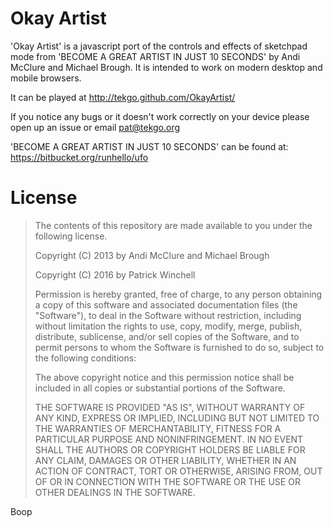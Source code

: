 # Okay Artist

'Okay Artist' is a javascript port of the controls and effects of sketchpad mode from 'BECOME A GREAT ARTIST IN JUST 10 SECONDS' by Andi McClure and Michael Brough. It is intended to work on modern desktop and mobile browsers.

It can be played at http://tekgo.github.com/OkayArtist/ 

If you notice any bugs or it doesn't work correctly on your device please open up an issue or email pat@tekgo.org

'BECOME A GREAT ARTIST IN JUST 10 SECONDS' can be found at: https://bitbucket.org/runhello/ufo

# License

> The contents of this repository are made available to you under the following license.
> 
> Copyright (C) 2013 by Andi McClure and Michael Brough
>
> Copyright (C) 2016 by Patrick Winchell
>
> Permission is hereby granted, free of charge, to any person obtaining a copy of this software and associated documentation files (the "Software"), to deal in the Software without restriction, including without limitation the rights to use, copy, modify, merge, publish, distribute, sublicense, and/or sell copies of the Software, and to permit persons to whom the Software is furnished to do so, subject to the following conditions:
>
> The above copyright notice and this permission notice shall be included in all copies or substantial portions of the Software.
>
> THE SOFTWARE IS PROVIDED "AS IS", WITHOUT WARRANTY OF ANY KIND, EXPRESS OR IMPLIED, INCLUDING BUT NOT LIMITED TO THE WARRANTIES OF MERCHANTABILITY, FITNESS FOR A PARTICULAR PURPOSE AND NONINFRINGEMENT. IN NO EVENT SHALL THE AUTHORS OR COPYRIGHT HOLDERS BE LIABLE FOR ANY CLAIM, DAMAGES OR OTHER LIABILITY, WHETHER IN AN ACTION OF CONTRACT, TORT OR OTHERWISE, ARISING FROM, OUT OF OR IN CONNECTION WITH THE SOFTWARE OR THE USE OR OTHER DEALINGS IN THE SOFTWARE.

Boop

